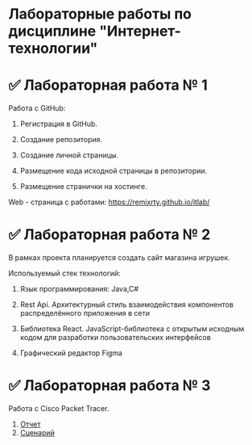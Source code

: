# Лабораторные работы по дисциплине "Интернет-технологии"
# ✅ Лабораторная работа № 1
Работа с GitHub:

1. Регистрация в GitHub.

2. Создание репозитория.

3. Создание личной страницы.

4. Размещение кода исходной страницы в репозитории.

5. Размещение странички на хостинге.

Web - страница с работами: https://remixrty.github.io/itlab/

# ✅ Лабораторная работа № 2

В рамках проекта планируется создать сайт магазина игрушек.

Используемый стек технологий:

1. Язык программирования: Java,C#

2. Rest Api. Архитектурный стиль взаимодействия компонентов распределённого приложения в сети

3. Библиотека React. JavaScript-библиотека с открытым исходным кодом для разработки пользовательских интерфейсов

4. Графический редактор Figma

# ✅ Лабораторная работа № 3

Работа с Cisco Packet Tracer. 

1. [Отчет](https://github.com/Remixrty/itlab/blob/main/%D0%BE%D1%82%D1%87%D0%B5%D1%82%D1%8B/%D0%9E%D1%82%D1%87%D0%B5%D1%82_4%20.pdf)
2. [Сценарий](https://github.com/mailzz/IT_Labs/blob/main/%D0%BE%D1%82%D1%87%D0%B5%D1%82%D1%8B/%D1%81%D1%86%D0%B5%D0%BD%D0%B0%D1%80%D0%B8%D0%B9_4.pka)

